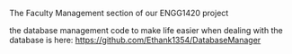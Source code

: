 The Faculty Management section of our ENGG1420 project

the database management code to make life easier when dealing with the database is here: https://github.com/Ethank1354/DatabaseManager
